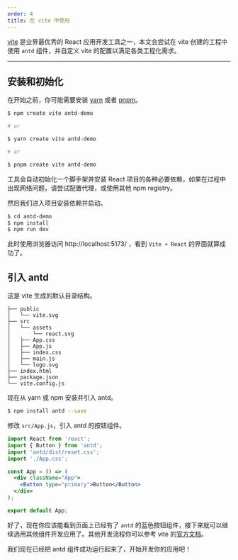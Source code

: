 ```yaml
---
order: 4
title: 在 vite 中使用
---
```


[vite](https://cn.vitejs.dev/) 是业界最优秀的 React 应用开发工具之一，本文会尝试在 vite 创建的工程中使用 `antd` 组件，并自定义 vite 的配置以满足各类工程化需求。

---

## 安装和初始化

在开始之前，你可能需要安装 [yarn](https://github.com/yarnpkg/yarn/) 或者 [pnpm](https://pnpm.io/zh/)。

```bash
$ npm create vite antd-demo

# or

$ yarn create vite antd-demo

# or

$ pnpm create vite antd-demo
```

工具会自动初始化一个脚手架并安装 React 项目的各种必要依赖，如果在过程中出现网络问题，请尝试配置代理，或使用其他 npm registry。

然后我们进入项目安装依赖并启动。

```bash
$ cd antd-demo
$ npm install
$ npm run dev
```

此时使用浏览器访问 http://localhost:5173/ ，看到 `Vite + React` 的界面就算成功了。

## 引入 antd

这是 vite 生成的默认目录结构。

```
├── public
│   └── vite.svg
├── src
│   └── assets
│       └── react.svg
│   ├── App.css
│   ├── App.js
│   ├── index.css
│   ├── main.js
│   └── logo.svg
├── index.html
├── package.json
└── vite.config.js
```

现在从 yarn 或 npm 安装并引入 antd。

```bash
$ npm install antd --save
```

修改 `src/App.js`，引入 antd 的按钮组件。

```jsx
import React from 'react';
import { Button } from 'antd';
import 'antd/dist/reset.css';
import './App.css';

const App = () => (
  <div className="App">
    <Button type="primary">Button</Button>
  </div>
);

export default App;
```

好了，现在你应该能看到页面上已经有了 `antd` 的蓝色按钮组件，接下来就可以继续选用其他组件开发应用了。其他开发流程你可以参考 vite 的[官方文档](https://cn.vitejs.dev/)。

我们现在已经把 antd 组件成功运行起来了，开始开发你的应用吧！
